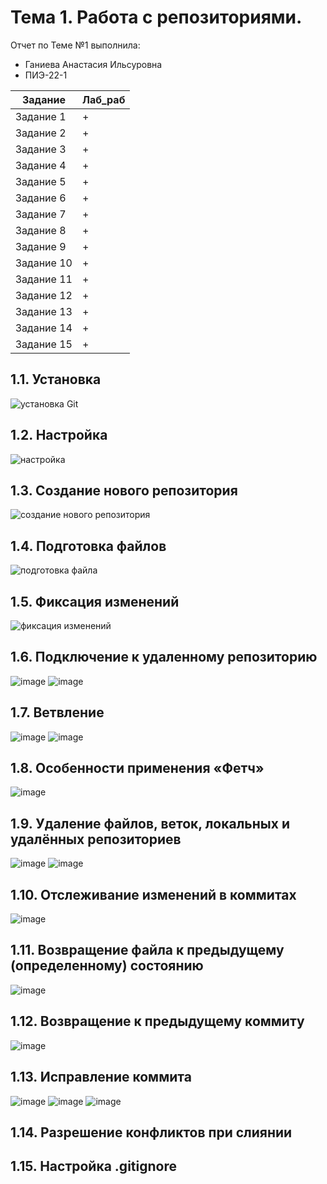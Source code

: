 # Тема 1. Работа с репозиториями.
Отчет по Теме №1 выполнила:
- Ганиева Анастасия Ильсуровна
- ПИЭ-22-1

| Задание | Лаб_раб |
| ------ | ------ |
| Задание 1 | + |
| Задание 2 | + |
| Задание 3 | + |
| Задание 4 | + |
| Задание 5 | + |
| Задание 6 | + |
| Задание 7 | + |
| Задание 8 | + |
| Задание 9 | + |
| Задание 10 | + |
| Задание 11 | + |
| Задание 12 | + |
| Задание 13 | + |
| Задание 14 | + |
| Задание 15 | + |

## 1.1. Установка
![установка Git](https://github.com/GanievaAnastasiia/Software_Engineering/blob/Tema_1/Images/img_1.png)

## 1.2. Настройка
![настройка](https://github.com/GanievaAnastasiia/Software_Engineering/blob/Tema_1/Images/img_1.png)

## 1.3. Создание нового репозитория
![создание нового репозитория](https://github.com/GanievaAnastasiia/Software_Engineering/blob/Tema_1/Images/img_3.png)

## 1.4. Подготовка файлов
![подготовка файла](https://github.com/GanievaAnastasiia/Software_Engineering/blob/Tema_1/Images/img_4.png)

## 1.5. Фиксация изменений
![фиксация изменений](https://github.com/GanievaAnastasiia/Software_Engineering/blob/Tema_1/Images/img_5.png)

## 1.6. Подключение к удаленному репозиторию
![image](https://github.com/GanievaAnastasiia/Software_Engineering/blob/Tema_1/Images/img_6.png)
![image](https://github.com/GanievaAnastasiia/Software_Engineering/blob/Tema_1/Images/img_7.png)

## 1.7. Ветвление
![image](https://github.com/GanievaAnastasiia/Software_Engineering/blob/Tema_1/Images/img_8.png)
![image](https://github.com/GanievaAnastasiia/Software_Engineering/blob/Tema_1/Images/img_9.png)

## 1.8. Особенности применения «Фетч»
![image](https://github.com/GanievaAnastasiia/Software_Engineering/blob/Tema_1/Images/img_10.png)

## 1.9. Удаление файлов, веток, локальных и удалённых репозиториев
![image](https://github.com/GanievaAnastasiia/Software_Engineering/blob/Tema_1/Images/img_11.png)
![image](https://github.com/GanievaAnastasiia/Software_Engineering/blob/Tema_1/Images/img_12.png)

## 1.10. Отслеживание изменений в коммитах
![image](https://github.com/GanievaAnastasiia/Software_Engineering/blob/Tema_1/Images/img_13.png)

## 1.11. Возвращение файла к предыдущему (определенному) состоянию
![image](https://github.com/GanievaAnastasiia/Software_Engineering/blob/Tema_1/Images/img_14.png)

## 1.12. Возвращение к предыдущему коммиту
![image](https://github.com/GanievaAnastasiia/Software_Engineering/blob/Tema_1/Images/img_15.png)

## 1.13. Исправление коммита
![image](https://github.com/GanievaAnastasiia/Software_Engineering/blob/Tema_1/Images/img_16.png)
![image](https://github.com/GanievaAnastasiia/Software_Engineering/blob/Tema_1/Images/img_17.png)
![image](https://github.com/GanievaAnastasiia/Software_Engineering/blob/Tema_1/Images/img_18.png)

## 1.14. Разрешение конфликтов при слиянии


## 1.15. Настройка .gitignore
